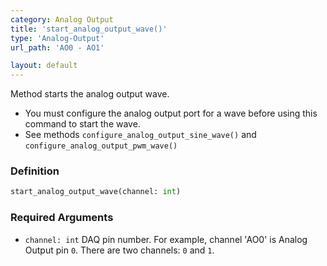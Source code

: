 ```yaml
---
category: Analog Output
title: 'start_analog_output_wave()'
type: 'Analog-Output'
url_path: 'AO0 - AO1'

layout: default
---
```


Method starts the analog output wave.

* You must configure the analog output port for a wave before using this command to start the wave.
* See methods `configure_analog_output_sine_wave()` and `configure_analog_output_pwm_wave()`

### Definition 

```python
start_analog_output_wave(channel: int)
```

### Required Arguments

* `channel: int` DAQ pin number. For example, channel 'AO0' is Analog Output pin `0`. There are two channels: `0` and `1`.

